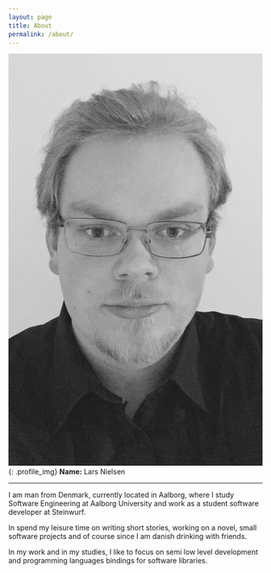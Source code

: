 ```yaml
---
layout: page
title: About
permalink: /about/
---
```


![Lars Profile](/assets/lars.jpg){: .profile_img}
__Name:__ Lars Nielsen <br />
<hr />
I am man from Denmark, currently located in Aalborg, where I study Software Engineering at Aalborg University and work as a student software developer at Steinwurf.

In spend my leisure time on writing short stories, working on a novel, small software projects and of course since I am danish drinking with friends.

In my work and in my studies, I like to focus on semi low level development and programming languages bindings for software libraries.
